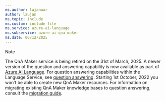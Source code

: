 ```yaml
---
ms.author: lajanuar
author: laujan
ms.topic: include
ms.custom: include file
ms.service: azure-ai-language
ms.subservice: azure-ai-qna-maker
ms.date: 06/12/2025
---
```


> [!NOTE]
> The QnA Maker service is being retired on the 31st of March, 2025. A newer version of the question and answering capability is now available as part of [Azure AI Language](../../language-service/index.yml). For question answering capabilities within the Language Service, see [question answering](../../language-service/question-answering/overview.md). Starting 1st October, 2022 you won’t be able to create new QnA Maker resources. For information on migrating existing QnA Maker knowledge bases to question answering, consult the [migration guide](../../language-service/question-answering/how-to/migrate-qnamaker.md).
